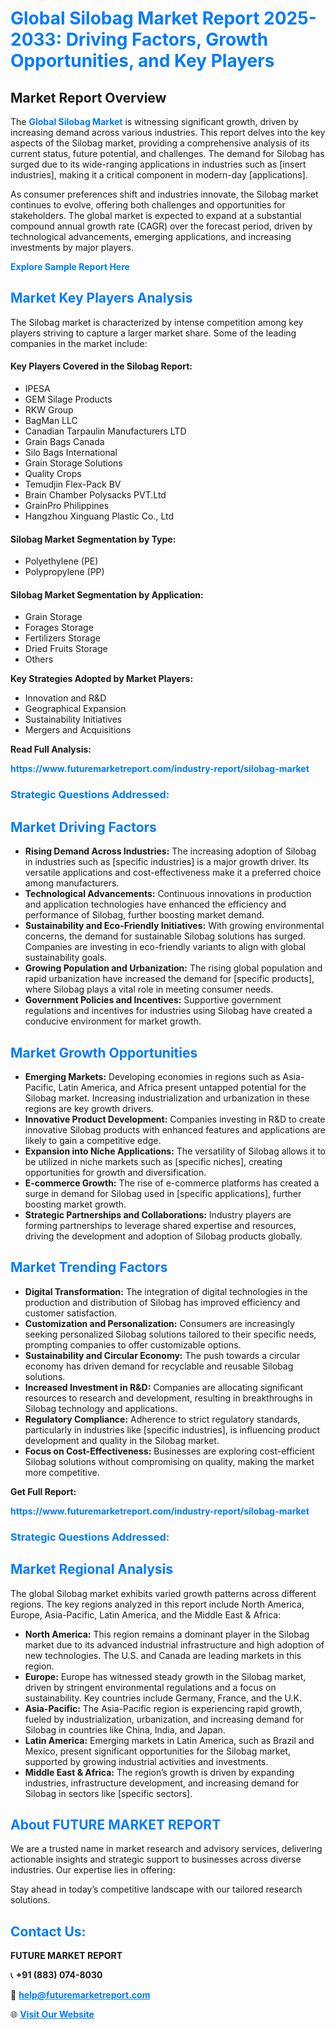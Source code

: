 <h1 style="color: #007BFF;">Global Silobag Market Report 2025-2033: Driving Factors, Growth Opportunities, and Key Players</h1>

<section id="overview">
<h2>Market Report Overview</h2>
<p>The <a href="https://www.futuremarketreport.com/industry-report/silobag-market" style="color: #007BFF; text-decoration: none;"><strong>Global Silobag Market</strong></a> is witnessing significant growth, driven by increasing demand across various industries. This report delves into the key aspects of the Silobag market, providing a comprehensive analysis of its current status, future potential, and challenges. The demand for Silobag has surged due to its wide-ranging applications in industries such as [insert industries], making it a critical component in modern-day [applications].</p>
<p>As consumer preferences shift and industries innovate, the Silobag market continues to evolve, offering both challenges and opportunities for stakeholders. The global market is expected to expand at a substantial compound annual growth rate (CAGR) over the forecast period, driven by technological advancements, emerging applications, and increasing investments by major players.</p>
</section>

<section id="overview">
<p><a href="https://www.futuremarketreport.com/request-sample/reportId=58036" style="color: #007BFF; text-decoration: none;"><strong>Explore Sample Report Here</strong></a></p>
</section>

<section id="key-players">
<h2 style="color: #007BFF;">Market Key Players Analysis</h2>
<p>The Silobag market is characterized by intense competition among key players striving to capture a larger market share. Some of the leading companies in the market include:</p>
<h4>Key Players Covered in the Silobag Report:</h4>
<ul><li>IPESA</li><li>GEM Silage Products</li><li>RKW Group</li><li>BagMan LLC</li><li>Canadian Tarpaulin Manufacturers LTD</li><li>Grain Bags Canada</li><li>Silo Bags International</li><li>Grain Storage Solutions</li><li>Quality Crops</li><li>Temudjin Flex-Pack BV</li><li>Brain Chamber Polysacks PVT.Ltd</li><li>GrainPro Philippines</li><li>Hangzhou Xinguang Plastic Co., Ltd</li></ul>
<h4>Silobag Market Segmentation by Type:</h4>
<ul><li>Polyethylene (PE)</li><li>Polypropylene (PP)</li></ul>

<h4>Silobag Market Segmentation by Application:</h4>
<ul><li>Grain Storage</li><li>Forages Storage</li><li>Fertilizers Storage</li><li>Dried Fruits Storage</li><li>Others</li></ul>
<p><strong>Key Strategies Adopted by Market Players:</strong></p>
<ul>
<li>Innovation and R&D</li>
<li>Geographical Expansion</li>
<li>Sustainability Initiatives</li>
<li>Mergers and Acquisitions</li>
</ul>
</section>

<section>
<p><strong>Read Full Analysis: </strong></p><a href="https://www.futuremarketreport.com/industry-report/silobag-market" style="color: #007BFF; text-decoration: none;"><strong>https://www.futuremarketreport.com/industry-report/silobag-market</strong></a>
<h3 style="color: #007BFF;">Strategic Questions Addressed:</h3>
</section>

<section id="driving-factors">
<h2 style="color: #007BFF;">Market Driving Factors</h2>
<ul>
<li><strong>Rising Demand Across Industries:</strong> The increasing adoption of Silobag in industries such as [specific industries] is a major growth driver. Its versatile applications and cost-effectiveness make it a preferred choice among manufacturers.</li>
<li><strong>Technological Advancements:</strong> Continuous innovations in production and application technologies have enhanced the efficiency and performance of Silobag, further boosting market demand.</li>
<li><strong>Sustainability and Eco-Friendly Initiatives:</strong> With growing environmental concerns, the demand for sustainable Silobag solutions has surged. Companies are investing in eco-friendly variants to align with global sustainability goals.</li>
<li><strong>Growing Population and Urbanization:</strong> The rising global population and rapid urbanization have increased the demand for [specific products], where Silobag plays a vital role in meeting consumer needs.</li>
<li><strong>Government Policies and Incentives:</strong> Supportive government regulations and incentives for industries using Silobag have created a conducive environment for market growth.</li>
</ul>
</section>

<section id="growth-opportunities">
<h2 style="color: #007BFF;">Market Growth Opportunities</h2>
<ul>
<li><strong>Emerging Markets:</strong> Developing economies in regions such as Asia-Pacific, Latin America, and Africa present untapped potential for the Silobag market. Increasing industrialization and urbanization in these regions are key growth drivers.</li>
<li><strong>Innovative Product Development:</strong> Companies investing in R&D to create innovative Silobag products with enhanced features and applications are likely to gain a competitive edge.</li>
<li><strong>Expansion into Niche Applications:</strong> The versatility of Silobag allows it to be utilized in niche markets such as [specific niches], creating opportunities for growth and diversification.</li>
<li><strong>E-commerce Growth:</strong> The rise of e-commerce platforms has created a surge in demand for Silobag used in [specific applications], further boosting market growth.</li>
<li><strong>Strategic Partnerships and Collaborations:</strong> Industry players are forming partnerships to leverage shared expertise and resources, driving the development and adoption of Silobag products globally.</li>
</ul>
</section>

<section id="trending-factors">
<h2 style="color: #007BFF;">Market Trending Factors</h2>
<ul>
<li><strong>Digital Transformation:</strong> The integration of digital technologies in the production and distribution of Silobag has improved efficiency and customer satisfaction.</li>
<li><strong>Customization and Personalization:</strong> Consumers are increasingly seeking personalized Silobag solutions tailored to their specific needs, prompting companies to offer customizable options.</li>
<li><strong>Sustainability and Circular Economy:</strong> The push towards a circular economy has driven demand for recyclable and reusable Silobag solutions.</li>
<li><strong>Increased Investment in R&D:</strong> Companies are allocating significant resources to research and development, resulting in breakthroughs in Silobag technology and applications.</li>
<li><strong>Regulatory Compliance:</strong> Adherence to strict regulatory standards, particularly in industries like [specific industries], is influencing product development and quality in the Silobag market.</li>
<li><strong>Focus on Cost-Effectiveness:</strong> Businesses are exploring cost-efficient Silobag solutions without compromising on quality, making the market more competitive.</li>
</ul>
</section>

<section>
<p><strong>Get Full Report: </strong></p><a href="https://www.futuremarketreport.com/industry-report/silobag-market" style="color: #007BFF; text-decoration: none;"><strong>https://www.futuremarketreport.com/industry-report/silobag-market</strong></a>
<h3 style="color: #007BFF;">Strategic Questions Addressed:</h3>
</section>


<section id="regional-analysis">
<h2 style="color: #007BFF;">Market Regional Analysis</h2>
<p>The global Silobag market exhibits varied growth patterns across different regions. The key regions analyzed in this report include North America, Europe, Asia-Pacific, Latin America, and the Middle East & Africa:</p>
<ul>
<li><strong>North America:</strong> This region remains a dominant player in the Silobag market due to its advanced industrial infrastructure and high adoption of new technologies. The U.S. and Canada are leading markets in this region.</li>
<li><strong>Europe:</strong> Europe has witnessed steady growth in the Silobag market, driven by stringent environmental regulations and a focus on sustainability. Key countries include Germany, France, and the U.K.</li>
<li><strong>Asia-Pacific:</strong> The Asia-Pacific region is experiencing rapid growth, fueled by industrialization, urbanization, and increasing demand for Silobag in countries like China, India, and Japan.</li>
<li><strong>Latin America:</strong> Emerging markets in Latin America, such as Brazil and Mexico, present significant opportunities for the Silobag market, supported by growing industrial activities and investments.</li>
<li><strong>Middle East & Africa:</strong> The region’s growth is driven by expanding industries, infrastructure development, and increasing demand for Silobag in sectors like [specific sectors].</li>
</ul>
</section>

<footer>
<h2 style="color: #007BFF;">About FUTURE MARKET REPORT</h2>
<p>We are a trusted name in market research and advisory services, delivering actionable insights and strategic support to businesses across diverse industries. Our expertise lies in offering:</p>

<p>Stay ahead in today’s competitive landscape with our tailored research solutions.</p>

<h2 style="color: #007BFF;">Contact Us:</h2>
<p><strong>FUTURE MARKET REPORT</strong></p>
<p>📞 <strong>+91 (883) 074-8030</strong></p>
<p>📧 <strong><a href="mailto:help@futuremarketreport.com" style="color: #007BFF;">help@futuremarketreport.com</a></strong></p>
<p>🌐 <strong><a href="https://www.futuremarketreport.com/" style="color: #007BFF;">Visit Our Website</a></strong></p>
</footer>